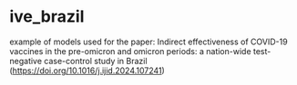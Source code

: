 # ive_brazil
example of models used for the paper: Indirect effectiveness of COVID-19 vaccines in the pre-omicron and omicron periods: a nation-wide test-negative case-control study in Brazil (https://doi.org/10.1016/j.ijid.2024.107241)


